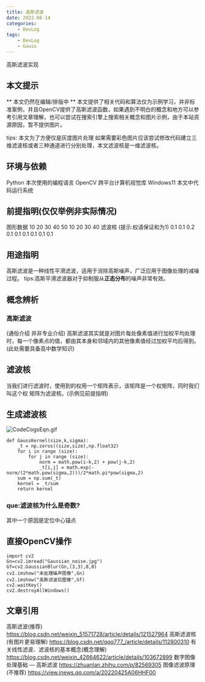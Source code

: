 ```yaml
---
title: 高斯滤波
date: 2022-08-14
categories:
    - DevLog
tags:
    - DevLog
    - Gauss
---
```

高斯滤波实现

<!-- more -->

## 本文提示
** 本文仍然在编辑/排版中 **
本文提供了相关代码和算法仅为示例学习，并非标准案例，并且OpenCV提供了高斯滤波函数，如果遇到不明白的概念和地方可以参考引用文章理解，也可以尝试在搜索引擎上搜索相关概念和图片示例，由于本站资源原因，暂不提供图片。

tips: 本文为了方便仅是灰度图片处理
如果需要彩色图片应该尝试修改代码建立三维滤波核或者三种通道进行分别处理，本文滤波核是一维滤波核。
## 环境与依赖
Python        本次使用的编程语言
OpenCV      跨平台计算机视觉库
Windows11  本文中代码运行系统
## 前提指明(仅仅举例非实际情况)
图形数据
10 20 30
40 50 10
20 30 40
滤波核 (提示:权请保证和为1)
0.1 0.1 0.2
0.1 0.1 0.1
0.1 0.1 0.1
## 用途指明
高斯滤波是一种线性平滑滤波，适用于消除高斯噪声，广泛应用于图像处理的减噪过程。
tips:高斯平滑滤波器对于抑制服从**正态分布**的噪声非常有效。
## 概念辨析
### 高斯滤波
(通俗介绍 并非专业介绍) 
高斯滤波其实就是对图片每处像素值进行加权平均处理时，每一个像素点的值，都由其本身和邻域内的其他像素值经过加权平均后得到。
(此处需要具备高中数学知识)
## 滤波核
当我们进行滤波时，使用到的权用一个矩阵表示，该矩阵是一个权矩阵，同时我们叫这个权 矩阵为滤波核。(示例见前提指明)
## 生成滤波核
![CodeCogsEqn.gif](https://s2.loli.net/2022/08/14/4dgAQ2RCInSM8m6.gif)

```
def GaussKernel(size,k,sigma):
    _t = np.zeros((size,size),np.float32)
    for i in range (size):
        for j in range (size):
            norm = math.pow(i-k,2) + pow(j-k,2)
            _t[i,j] = math.exp(-norm/(2*math.pow(sigma,2)))/2*math.pi*pow(sigma,2)
    sum = np.sum(_t)
    kernel = _t/sum
    return kernel
```

### que:滤波核为什么是奇数?
其中一个原因是定位中心锚点
## 直接OpenCV操作
```
import cv2
Gn=cv2.imread("Gaussian_noise.jpg") 
Gf=cv2.GaussianBlur(Gn,(3,3),0,0)
cv2.imshow("未处理噪声图像",Gn)
cv2.imshow("高斯滤波后图像",Gf)
cv2.waitKey()
cv2.destroyAllWindows()
```
## 文章引用
高斯滤波(推荐)
https://blog.csdn.net/weixin_51571728/article/details/121527964
高斯滤波核(有图片更易理解)
https://blog.csdn.net/qqq777_/article/details/112800310
有关线性滤波、滤波核的基本概念(概念理解)
https://blog.csdn.net/weixin_42664622/article/details/103672899
数字图像处理基础 — 高斯滤波
https://zhuanlan.zhihu.com/p/82569305
图像滤波原理(不推荐)
https://view.inews.qq.com/a/20220425A06HHF00
